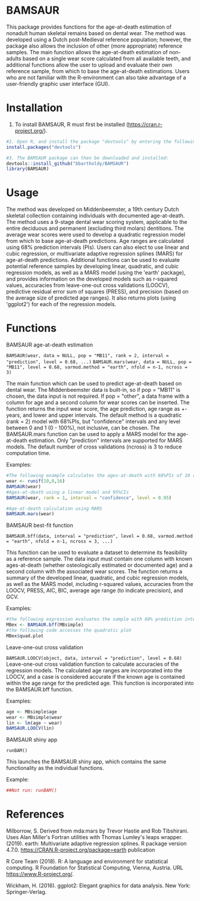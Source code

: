 # BAMSAUR

This package provides functions for the age-at-death estimation of nonadult human skeletal remains based on dental wear. The method was developed using a Dutch post-Medieval reference population; however, the package also allows the inclusion of other (more appropriate) reference samples. The main function allows the age-at-death estimation of non-adults based on a single wear score calculated from all available teeth, and additional functions allow the user to upload and evaluate their own reference sample, from which to base the age-at-death estimations.
Users who are not familiar with the R-environment can also take advantage of a user-friendly graphic user interface (GUI).

# Installation
1. To install BAMSAUR, R must first be installed (https://cran.r-project.org/).
```r
#2. Open R, and install the package "devtools" by entering the following into the R-console:
install.packages("devtools")

#3. The BAMSAUR package can then be downloaded and installed:
devtools::install_github("bbartholdy/BAMSAUR")
library(BAMSAUR)
```
# Usage

The method was developed on Middenbeemster, a 19th century Dutch skeletal collection containing individuals with documented age-at-death. The method uses a 9-stage dental wear scoring system, applicable to the entire deciduous and permanent (excluding third molars) dentitions. The average wear scores were used to develop a quadratic regression model from which to base age-at-death predictions. Age ranges are calculated using 68% prediction intervals (PIs). Users can also elect to use linear and cubic regression, or multivariate adaptive regression splines (MARS) for age-at-death predictions. Additional functions can be used to evaluate potential reference samples by developing linear, quadratic, and cubic regression models, as well as a MARS model (using the 'earth' package), and provides information on the developed models such as r-squared values, accuracies from leave-one-out cross validations (LOOCV), predictive residual error sum of squares (PRESS), and precision (based on the average size of predicted age ranges). It also returns plots (using 'ggplot2') for each of the regression models.

# Functions

BAMSAUR age-at-death estimation

`BAMSAUR(wear, data = NULL, pop = "MB11", rank = 2, interval = "prediction", level = 0.68, ...)`
`BAMSAUR.mars(wear, data = NULL, pop = "MB11", level = 0.68, varmod.method = "earth", nfold = n-1, ncross = 3)`

The main function which can be used to predict age-at-death based on dental wear. The Middenbeemster data is built-in, so if pop = "MB11" is chosen, the data input is not required. If pop = "other", a data frame with a column for age and a second column for wear scores can be inserted. The function returns the input wear score, the age prediction, age range as +- years, and lower and upper intervals. The default method is a quadratic (rank = 2) model with 68%PIs, but "confidence" intervals and any level between 0 and 1 (0 - 100%), not inclusive, can be chosen. The BAMSAUR.mars function can be used to apply a MARS model for the age-at-death estimation. Only "prediction" intervals are supported for MARS models. The default number of cross validations (ncross) is 3 to reduce computation time.

Examples:

```r
#The following example calculates the ages-at-death with 68%PIs of 10 random wear scores
wear <- runif(10,0,16)
BAMSAUR(wear)
#Ages-at-death using a linear model and 95%CIs
BAMSAUR(wear, rank = 1, interval = "confidence", level = 0.95)

#Age-at-death calculation using MARS
BAMSAUR.mars(wear)
```

BAMSAUR best-fit function

`BAMSAUR.bff(data, interval = "prediction", level = 0.68, varmod.method = "earth", nfold = n-1, ncross = 3, ...)`

This function can be used to evaluate a dataset to determine its feasibility as a reference sample. The data input must contain one column with known ages-at-death (whether osteologically estimated or documented age) and a second column with the associated wear scores. The function returns a summary of the developed linear, quadratic, and cubic regression models, as well as the MARS model, including r-squared values, accuracies from the LOOCV, PRESS, AIC, BIC, average age range (to indicate precision), and GCV.

Examples:

```r
#the following expression evaluates the sample with 68% prediction intervals as age ranges
MBex <- BAMSAUR.bff(MBsimple)
#the following code accesses the quadratic plot
MBex$quad.plot
```

Leave-one-out cross validation

`BAMSAUR.LOOCV(object, data, interval = "prediction", level = 0.68)`
Leave-one-out cross validation function to calculate accuracies of the regression models. The calculated age ranges are incorporated into the LOOCV, and a case is considered accurate if the known age is contained within the age range for the predicted age. This function is incorporated into the BAMSAUR.bff function.

Examples:
```r
age <- MBsimple$age
wear <- MBsimple$wear
lin <- lm(age ~ wear)
BAMSAUR.LOOCV(lin)
```

BAMSAUR shiny app

`runBAM()`

This launches the BAMSAUR shiny app, which contains the same functionality as the individual functions.


Example:
```r
##Not run: runBAM()
```

# References

Milborrow, S. Derived from mda:mars by Trevor Hastie and Rob Tibshirani. Uses Alan Miller's Fortran utilities with Thomas Lumley's leaps wrapper. (2019). earth: Multivariate adaptive regression splines. R package version 4.7.0. https://CRAN.R-project.org/package=earth
publication

R Core Team (2018). R: A language and environment for statistical computing. R Foundation for 
Statistical Computing, Vienna, Austria. URL https://www.R-project.org/.

Wickham, H. (2016). ggplot2: Elegant graphics for data analysis. New York: Springer-Verlag.
